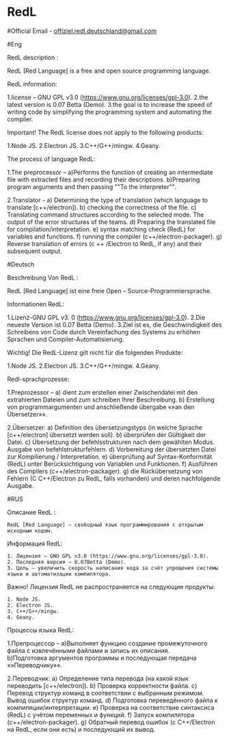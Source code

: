 # RedL


#Official Email - offiziel.redl.deutschland@gmail.com


#Eng


RedL description :

  RedL [Red Language] is a free and open source programming language.


RedL information:

  1.license – GNU GPL v3.0 (https://www.gnu.org/licenses/gpl-3.0).
  2.the latest version is 0.07 Betta (Demo).
  3.the goal is to increase the speed of writing code by simplifying the programming system and automating the compiler.


Important! The RedL license does not apply to the following products:

  1.Node JS.
  2.Electron JS.
  3.C++/G++/mingw.
  4.Geany.

The process of language RedL:

1.The preprocessor –
  a)Performs the function of creating an intermediate file with extracted files and recording their descriptions. 
  b)Preparing program arguments and then passing ""To the interpreter"".

2.Translator -
  a) Determining the type of translation (which language to translate [c++/electron]).
  b) checking the correctness of the file.
  c) Translating command structures according to the selected mode. The output of the error structures of the teams.
  d) Preparing the translated file for compilation/interpretation.
  e) syntax matching check (RedL) for variables and functions.
  f) running the compiler (c++/electron-packager).
  g) Reverse translation of errors (c ++ /Electron to RedL, if any) and their subsequent output.






#Deutsch





Beschreibung Von RedL :

  RedL [Red Language] ist eine freie Open – Source-Programmiersprache.


Informationen RedL:

  1.Lizenz-GNU GPL v3. 0 (https://www.gnu.org/licenses/gpl-3.0).
  2.Die neueste Version ist 0.07 Betta (Demo).
  3.Ziel ist es, die Geschwindigkeit des Schreibens von Code durch Vereinfachung des Systems zu erhöhen Sprachen und Compiler-Automatisierung.


Wichtig! Die RedL-Lizenz gilt nicht für die folgenden Produkte:

  1.Node JS.
  2.Electron JS.
  3.C++/G++/mingw.
  4.Geany.

Redl-sprachprozesse:

1.Preprozessor –
  a) dient zum erstellen einer Zwischendatei mit den extrahierten Dateien und zum schreiben Ihrer Beschreibung. 
  b) Erstellung von programmargumenten und anschließende übergabe «»an den Übersetzer»».

2.Übersetzer:
  a) Definition des übersetzungstyps (in welche Sprache [c++/electron] übersetzt werden soll).
  b) überprüfen der Gültigkeit der Datei.
  c) Übersetzung der befehlsstrukturen nach dem gewählten Modus. Ausgabe von befehlstrukturfehlern.
  d) Vorbereitung der übersetzten Datei zur Kompilierung / Interpretation.
  e) überprüfung auf Syntax-Konformität (RedL) unter Berücksichtigung von Variablen und Funktionen.
  f) Ausführen des Compilers (c++/electron-packager).
  g) die Rückübersetzung von Fehlern (C C++/Electron zu RedL, falls vorhanden) und deren nachfolgende Ausgabe.




#RUS




Описание RedL :

    RedL [Red Language] – свободный язык программирования с открытым исходным кодом.


Информация RedL:
    
    1. Лицензия – GNU GPL v3.0 (https://www.gnu.org/licenses/gpl-3.0).
    2. Последняя версия — 0.07Betta (Demo).
    3. Цель — увеличить скорость написания кода за счёт упрощения системы языки и автоматизации компилятора.


Важно! Лицензия RedL не распространяется на следующие продукты:
    
    1. Node JS.
    2. Electron JS.
    3. C++/G++/mingw.
    4. Geany.

Процессы языка RedL:

  1.Препроцессор –
        a)Выполняет функцию создание промежуточного файла с извлечёнными файлами и запись их описания.         
        b)Подготовка аргументов программы и последующая передача  «»Переводчику»».
    
  2.Переводчик:
        a) Определение типа перевода (на какой язык переводить [c++/electron]).
        b) Проверка корректности файла.
        c) Перевод структур команд в соответствии с выбранным режимом. Вывод ошибок структур команд.
        d) Подготовка переведённого файла к компиляции/интерпретации.
        e) Проверка на соответствие синтаксиса (RedL) с учётом переменных и функций.
        f) Запуск компилятора (c++/electron-packager).
        g) Обратный перевод ошибок (c С++/Electron на RedL, если они есть) и последующий их вывод.
